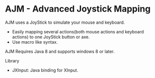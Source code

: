 # AJM - Advanced Joystick Mapping
AJM uses a JoyStick to simulate your mouse and keyboard.

* Easily mapping several actions(both mouse actions and keyboard actions) to one JoyStick button or axe.
* Use macro like syntax.

AJM Requires Java 8 and supports windows 8 or later.

Library
- JXInput: Java binding for XInput.
